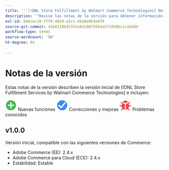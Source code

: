 ```yaml
---
title: '''[!DNL Store Fulfillment by Walmart Commerce Technologies] Notas de la versión'''
description: '"Revise las notas de la versión para obtener información sobre todas las [!DNL Store Fulfillment by Walmart Commerce Technologies] versiones".'
exl-id: 04dcec10-fff8-483d-a2c1-4b58e063e0f0
source-git-commit: 42b0118b427b1e04186793b4a57c058bc1cabdd4
workflow-type: tm+mt
source-wordcount: '56'
ht-degree: 8%

---
```


# Notas de la versión

Estas notas de la versión describen la versión inicial de [!DNL Store Fulfillment Services by Walmart Commerce Technologies] e incluyen:

![Nuevo](../assets/new.svg) Nuevas funciones
![Se ha corregido un problema](../assets/fix.svg) Correcciones y mejoras
![Problema conocido](../assets/bug.svg) Problemas conocidos

## v1.0.0

Versión inicial, compatible con las siguientes versiones de Commerce:

* Adobe Commerce (EE): 2.4.x
* Adobe Commerce para Cloud (ECE): 2.4.x
* Estabilidad: Estable
